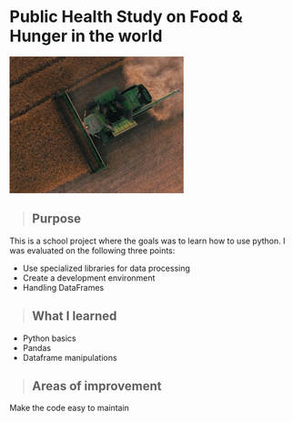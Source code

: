 # Public Health Study on Food & Hunger in the world
![](https://github.com/Valeeew/valeeew.github.io/blob/main/img/Food_and_hunger.png)
> ## Purpose

This is a school project where the goals was to learn how to use python.
I was evaluated on the following three points:
- Use specialized libraries for data processing
- Create a development environment
- Handling DataFrames


> ## What I learned

- Python basics
- Pandas
- Dataframe manipulations

> ## Areas of improvement

Make the code easy to maintain
